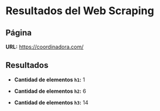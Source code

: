 

# Resultados del Web Scraping

## Página 

**URL:** https://coordinadora.com/

## Resultados

- **Cantidad de elementos `h1`:** 1

- **Cantidad de elementos `h2`:** 6

- **Cantidad de elementos `h3`:** 14


